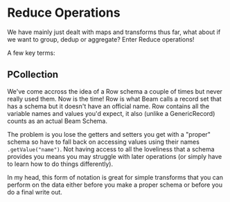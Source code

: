 # Reduce Operations
We have mainly just dealt with maps and transforms thus far, what about
if we want to group, dedup or aggregate? Enter Reduce operations!

A few key terms:

## PCollection<Row>
We've come accross the idea of a Row schema a couple of times but never really 
used them. Now is the time! Row is what Beam calls a record set that has a schema 
but it doesn't have an official name. Row contains all the variable names and values 
you'd expect, it also (unlike a GenericRecord) counts as an actual Beam Schema. 

The problem is you lose the getters and setters you get with a "proper" schema so have 
to fall back on accessing values using their names `.getValue("name")`. Not having 
access to all the loveliness that a schema provides you means you may struggle with 
later operations (or simply have to learn how to do things differently).

In my head, this form of notation is great for simple transforms that you can perform 
on the data either before you make a proper schema or before you do a final write out. 